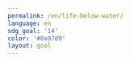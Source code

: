 ```yaml
---
permalink: /en/life-below-water/
language: en
sdg_goal: '14'
color: '#0a97d9'
layout: goal
---
```


